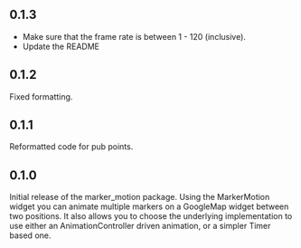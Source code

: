 ## 0.1.3

- Make sure that the frame rate is between 1 - 120 (inclusive).
- Update the README

## 0.1.2

Fixed formatting.

## 0.1.1

Reformatted code for pub points.

## 0.1.0

Initial release of the marker_motion package. Using the MarkerMotion widget you can animate
multiple markers on a GoogleMap widget between two positions. It also allows you to choose the
underlying implementation to use either an AnimationController driven animation, or a simpler
Timer based one.
